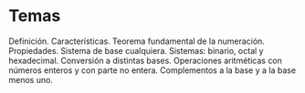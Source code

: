 # Temas
Definición. Características. Teorema fundamental de la numeración. Propiedades. Sistema de base cualquiera. Sistemas: binario, octal y hexadecimal. Conversión a distintas bases. Operaciones aritméticas con números enteros y con parte no entera. Complementos a la base y a la base menos uno.
